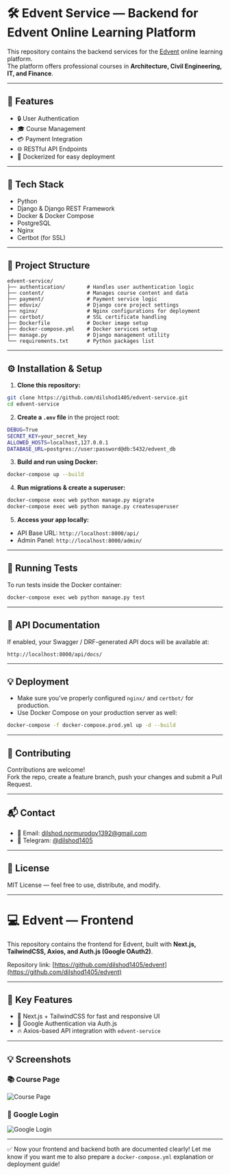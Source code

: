 # 🛠️ Edvent Service — Backend for Edvent Online Learning Platform

This repository contains the backend services for the [Edvent](https://github.com/dilshod1405/edvent) online learning platform.  
The platform offers professional courses in **Architecture, Civil Engineering, IT, and Finance**.

---

## 🚀 Features

- 🔒 User Authentication
- 🎓 Course Management
- 💳 Payment Integration
- 🌐 RESTful API Endpoints
- 🐳 Dockerized for easy deployment

---

## 🧰 Tech Stack

- Python
- Django & Django REST Framework
- Docker & Docker Compose
- PostgreSQL
- Nginx
- Certbot (for SSL)

---

## 📁 Project Structure

```
edvent-service/
├── authentication/       # Handles user authentication logic
├── content/              # Manages course content and data
├── payment/              # Payment service logic
├── eduvix/               # Django core project settings
├── nginx/                # Nginx configurations for deployment
├── certbot/              # SSL certificate handling
├── Dockerfile            # Docker image setup
├── docker-compose.yml    # Docker services setup
├── manage.py             # Django management utility
└── requirements.txt      # Python packages list
```

---

## ⚙️ Installation & Setup

1. **Clone this repository:**

```bash
git clone https://github.com/dilshod1405/edvent-service.git
cd edvent-service
```

2. **Create a `.env` file** in the project root:

```bash
DEBUG=True
SECRET_KEY=your_secret_key
ALLOWED_HOSTS=localhost,127.0.0.1
DATABASE_URL=postgres://user:password@db:5432/edvent_db
```

3. **Build and run using Docker:**

```bash
docker-compose up --build
```

4. **Run migrations & create a superuser:**

```bash
docker-compose exec web python manage.py migrate
docker-compose exec web python manage.py createsuperuser
```

5. **Access your app locally:**

- API Base URL: `http://localhost:8000/api/`
- Admin Panel: `http://localhost:8000/admin/`

---

## 🧪 Running Tests

To run tests inside the Docker container:

```bash
docker-compose exec web python manage.py test
```

---

## 📝 API Documentation

If enabled, your Swagger / DRF-generated API docs will be available at:

```
http://localhost:8000/api/docs/
```

---

## 💡 Deployment

- Make sure you’ve properly configured `nginx/` and `certbot/` for production.
- Use Docker Compose on your production server as well:

```bash
docker-compose -f docker-compose.prod.yml up -d --build
```

---

## 🤝 Contributing

Contributions are welcome!  
Fork the repo, create a feature branch, push your changes and submit a Pull Request.

---

## 📬 Contact

- 📧 Email: [dilshod.normurodov1392@gmail.com](mailto:dilshod.normurodov1392@gmail.com)
- 💬 Telegram: [@dilshod1405](https://t.me/dilshod1405)

---

## 📄 License

MIT License — feel free to use, distribute, and modify.

---

# 💻 Edvent — Frontend

This repository contains the frontend for Edvent, built with **Next.js, TailwindCSS, Axios, and Auth.js (Google OAuth2)**.

Repository link: [https://github.com/dilshod1405/edvent](https://github.com/dilshod1405/edvent)

---

## 🌟 Key Features

- 🚀 Next.js + TailwindCSS for fast and responsive UI
- 🔑 Google Authentication via Auth.js
- 🔥 Axios-based API integration with `edvent-service`

---

## 💡 Screenshots

### 📚 Course Page

![Course Page](https://media-hosting.imagekit.io/fafd0e3cc4334e06/edventcourses.png?Expires=1839665535&Key-Pair-Id=K2ZIVPTIP2VGHC&Signature=GK2i65sqfceoTvENwTZoBOH5t2c-uHEhSHVfenmSldlBEhiNqYPSt08xfKroMgxZzzNPiPke~eIco27scDHcU-wzM3y6JiyFfW0d8hWWVEVxzxlRYqcQGbgUS0wa-bUcwuh0hJ7-aRBGNTbbOY3H4zL35RfvsvxDKkNdPaQagkqbk7vu7ygrVxJPYIsPjTcSsXjUdxZUAVJiM~ZnL~ao7aKMzRIu5FKMTHjYdZFMzxUEQ2YaES23diUISgFbj872k4sEPhQAoXjcwrHmdYuGSmyzaPH1A9kNhjL7lPkQYl-oWa01PLQyoVjknNE0YVbKiQmQuCVmbbqubB6KCFV-Vg__)

### 🔑 Google Login

![Google Login](https://media-hosting.imagekit.io/fb15f6382fc3479b/Google.png?Expires=1839665644&Key-Pair-Id=K2ZIVPTIP2VGHC&Signature=hG2WUg62Vp9VY6KBv84bBaLFJ5oqcgmP3HNvFx0E~0G5F5IdapUpp5HqXzfv-gVdtsgNjDph0hjxYxcAqDalLVBOf2i0r3SGyNSdR7ZnTNFqCMI4Ti6NQExOBuX9nvrbpSKTfvI5ivlSmMLvRZc8xk2aP3WQ8iILPqhhRwSkGsnrpSKq4abA~UKEF5LCFqndC9jBrs8ute-Mihc7ao5EQb26QSsrQcX0j1mc6dvm4f4w14C6X16rXUsKC7Ek2RIUAvSpnBsAxqb09tPRSK9ju-6TCBkA19J1~T94p6jORAE0uqwkburxf7mWjLsC0IeuIC3qb0R-l-5cNJIlbdJtWg__)

---

✅ Now your frontend and backend both are documented clearly! Let me know if you want me to also prepare a `docker-compose.yml` explanation or deployment guide!

